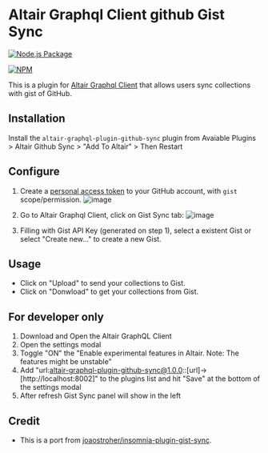 # Altair Graphql Client github Gist Sync

[![Node.js Package](https://github.com/boydaihungst/altair-graphql-plugin-github-sync/actions/workflows/npm-publish.yml/badge.svg)](https://github.com/boydaihungst/altair-graphql-plugin-github-sync/actions/workflows/npm-publish.yml)

[![NPM](https://nodei.co/npm/altair-graphql-plugin-github-sync.png?compact=true)](https://npmjs.org/package/altair-graphql-plugin-github-sync)

This is a plugin for [Altair Graphql Client](https://altair.sirmuel.design) that allows users sync collections with gist of GitHub.

## Installation

Install the `altair-graphql-plugin-github-sync` plugin from Avaiable Plugins > Altair Github Sync > "Add To Altair" > Then Restart

## Configure

1. Create a [personal access token](https://github.com/settings/tokens) to your GitHub account, with `gist` scope/permission.
![image](https://user-images.githubusercontent.com/38396158/145697965-3f6e6a04-e946-43eb-9353-b08c589caef7.png)

2. Go to Altair Graphql Client, click on Gist Sync tab:
![image](https://user-images.githubusercontent.com/38396158/145697934-10a4e019-1bf4-4524-be2e-77a01beed5be.png)

3. Filling with Gist API Key (generated on step 1), select a existent Gist or select "Create new..." to create a new Gist.

## Usage

- Click on "Upload" to send your collections to Gist.
- Click on "Donwload" to get your collections from Gist.

## For developer only

1. Download and Open the Altair GraphQL Client
2. Open the settings modal
3. Toggle "ON" the "Enable experimental features in Altair. Note: The features might be unstable"
4. Add "url:altair-graphql-plugin-github-sync@1.0.0::[url]->[http://localhost:8002]" to the plugins list and hit "Save" at the bottom of the settings modal
5. After refresh Gist Sync panel will show in the left

## Credit

- This is a port from [joaostroher/insomnia-plugin-gist-sync](https://github.com/joaostroher/insomnia-plugin-gist-sync).

